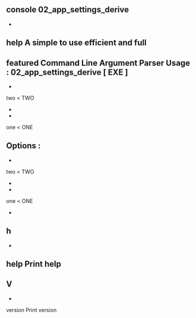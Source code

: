 console
02_app_settings_derive
-
-
help
A
simple
to
use
efficient
and
full
-
featured
Command
Line
Argument
Parser
Usage
:
02_app_settings_derive
[
EXE
]
-
-
two
<
TWO
>
-
-
one
<
ONE
>
Options
:
-
-
two
<
TWO
>
-
-
one
<
ONE
>
-
h
-
-
help
Print
help
-
V
-
-
version
Print
version
